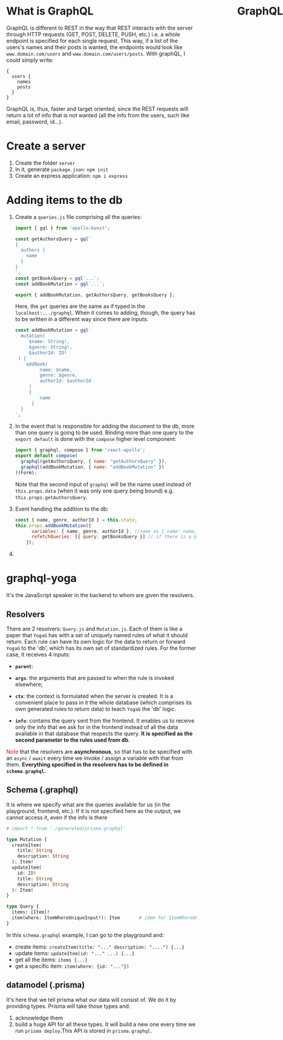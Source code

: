 <h1 style="position: absolute; right:0px">GraphQL</h1>



# What is GraphQL

GraphQL is different to REST in the way that REST interacts with the server through HTTP requests (GET, POST, DELETE, PUSH, etc.) i.e. a whole endpoint is specified for each single request. This way, if a list of the users's names and their posts is wanted, the endpoints would look like `www.domain.com/users` and `www.domain.com/users/posts`. With graphQL, I could simply write:

```
{
  users {
    names
    posts
  }
}
```

GraphQL is, thus, faster and target oriented, since the REST requests will return a lot of info that is not wanted (all the info from the users, such like email, password, id...).

# Create a server 

1. Create the folder `server`
2. In it, generate `package.json`: 			  `npm init`
3. Create an express application: 			`npm i express`

# Adding items to the db

1. Create a `queries.js` file comprising all the queries:

   ```js
   import { gql } from 'apollo-boost';
   
   const getAuthorsQuery = gql`
   {
     authors {
       name
     }
   }
   `;
   const getBooksQuery = gql`...`;
   const addBookMutation = gql`...`;
   
   export { addBookMutation, getAuthorsQuery, getBooksQuery };
   ```

   Here, the `get` queries are the same as if typed in the `localhost:.../graphql`. When it comes to adding, though, the query has to be written in a different way since there are inputs:

   ```js
   const addBookMutation = gql`
     mutation(
   		$name: String!,
   		$genre: String!,
   		$authorId: ID!
   	) {
       addBook(
   			name: $name,
   			genre: $genre,
   			authorId: $authorId
   		)
       	{
         	name
         }
     }
   `;
   ```

2. In the event that is responsible for adding the document to the db, more than one query is going to be used. Binding more than one query to the `export default` is done with the `compose` higher level component:

   ```js
   import { graphql, compose } from 'react-apollo';
   export default compose(
     graphql(getAuthorsQuery, { name: "getAuthorsQuery" }),
     graphql(addBookMutation, { name: "addBookMutation" })
   )(Form);
   ```

   Note that the second input of `graphql` will be the name used instead of `this.props.data` (when it was only one query being bound) e.g. `this.props.getAuthorsQuery`.

3. Event handling the addition to the db:

   ```js
   const { name, genre, authorId } = this.state;
   this.props.addBookMutation({
         variables: { name, genre, authorId }, //same as { name: name, etc. }
         refetchQueries: [{ query: getBooksQuery }] // if there is a place to rerender the data
       });
   ```

4. 

# graphql-yoga

It's the JavaScript speaker in the backend to whom are given the resolvers.

## Resolvers

There are 2 resolvers: `Query.js` and `Mutation.js`. Each of them is like a paper that `YogaG` has with a set of uniquely named rules of what it should return. Each rule can have its own logic for the data to return or forward `YogaG` to the 'db', which has its own set of standardized rules. For the former case, it receives 4 inputs:

+ **`parent`**:
+ **`args`**: the arguments that are passed to when the rule is invoked elsewhere;

+ **`ctx`**: the context is formulated when the server is created. It is a convenient place to pass in it the whole database  (which comprises its own generated rules to return data) to teach `YogaG` the 'db' logic.
+ **`info`**: contains the query sent from the frontend. It enables us to receive only the info that we ask for in the frontend instead of all the data available in that database that respects the query. **It is specified as the second parameter to the rules used from db**.

<span style="color:red">Note</span> that the resolvers are **asynchronous**, so that has to be specified with an `async` / `await` every time we invoke / assign a variable with that from them.
**Everything specified in the resolvers has to be defined in `schema.graphql`.**

## Schema (.graphql)

It is where we specify what are the queries available for us (in the playground, frontend, etc.). If it is not specified here as the output, we cannot access it, even if the info is there

```graphql
# import * from './generated/prisma.graphql'

type Mutation {
  createItem(
    title: String
    description: String
  ): Item!
  updateItem(
    id: ID!
    title: String
    description: String
  ): Item!
}

type Query {
  items: [Item]!														 # Item is specified in the import
  item(where: ItemWhereUniqueInput!): Item		 # idem for ItemWhereUniqueInput
}
```

In this `schema.graphql` example, I can go to the playground and:

+ create items: `createItem(title: "..." description: "....") {...}`
+ update items: `updateItem(id: "..." ...) {...}`
+ get all the items: `items {...}`
+ get a specific item: `item(where: {id: "..."})`

## datamodel (.prisma)

It's here that we tell prisma what our data will consist of. We do it by providing types. Prisma will take those types and:

1. acknowledge them
2. build a huge API for all these types. It will build a new one every time we run `prisma deploy`.This API is stored in `prisma.graphql`.
